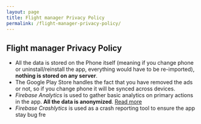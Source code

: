 ```yaml
---
layout: page
title: Flight manager Privacy Policy
permalink: /flight-manager-privacy-policy/
---
```


## Flight manager Privacy Policy ##

 - All the data is stored on the Phone itself (meaning if you change phone or uninstall/reinstall the app, everything would have to be re-imported), <b>nothing is stored on any server</b>.
 - The Google Play Store handles the fact that you have removed the ads or not, so if you change phone it will be synced across devices.
 - <i>Firebase Analytics</i> is used to gather basic analytics on primary actions in the app. <b>All the data is anonymized</b>. [Read more](https://marketingplatform.google.com/about/analytics/terms/us/)
 - <i>Firebase Crashlytics</i> is used as a crash reporting tool to ensure the app stay bug fre
